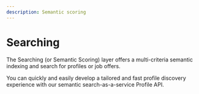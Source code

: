 ```yaml
---
description: Semantic scoring
---
```


# Searching

The Searching \(or Semantic Scoring\) layer offers a multi-criteria semantic indexing and search for profiles or job offers.

You can quickly and easily develop a tailored and fast profile discovery experience with our semantic search-as-a-service Profile API.







